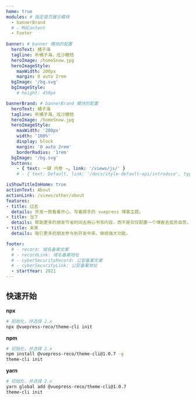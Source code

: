 ```yaml
---
home: true
modules: # 指定首页展示模块
  - bannerBrand
  # - MdContent
  - Footer
  
banner: # banner 模块的配置
  heroText: 橘子海
  tagline: 听橘子海，炫沙糖桔
  heroImage: /homeSnow.jpg
  heroImageStyle:
    maxWidth: 200px
    margin: 0 auto 2rem
  bgImage: '/bg.svg'
  bgImageStyle:
    # height: 450px

bannerBrand: # bannerBrand 模块的配置
  heroText: 橘子海
  tagline: 听橘子海，炫沙糖桔
  heroImage: /homeSnow.jpg
  heroImageStyle:
    maxWidth: '200px'
    width: '100%'
    display: block
    margin: '0 auto 2rem'
    borderRadius: '1rem'
  bgImage: '/bg.svg'
  buttons:
    - { text: 一键 内卷 →, link: '/views/js/' }
    # - { text: Default, link: '/docs/style-default-api/introduce', type: 'plain' }

isShowTitleInHome: true
actionText: About
actionLink: /views/other/about
features:
- title: 过去
  details: 开发一款看着开心、写着顺手的 vuepress 博客主题。
- title: 当下
  details: 帮助更多的朋友节省时间去用心书写内容，而不是仅仅配置一个博客去孤芳自赏。
- title: 未来
  details: 吸引更多的朋友参与到开发中来，继续强大功能。 

footer:
  # - record: 域名备案文案
  # - recordLink: 域名备案地址
  # - cyberSecurityRecord: 公安备案文案
  # - cyberSecurityLink: 公安备案地址 
  - startYear: 2021 
---
```


## 快速开始

**npx**

```bash
# 初始化，并选择 2.x
npx @vuepress-reco/theme-cli init
```

**npm**

```bash
# 初始化，并选择 2.x
npm install @vuepress-reco/theme-cli@1.0.7 -g
theme-cli init
```

**yarn**

```bash
# 初始化，并选择 2.x
yarn global add @vuepress-reco/theme-cli@1.0.7
theme-cli init
```
